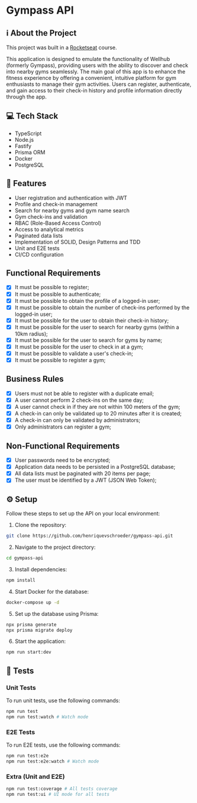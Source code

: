 # Gympass API

## ℹ About the Project

This project was built in a [Rocketseat](https://www.rocketseat.com.br) course.

This application is designed to emulate the functionality of Wellhub (formerly Gympass), providing users with the ability to discover and check into nearby gyms seamlessly. The main goal of this app is to enhance the fitness experience by offering a convenient, intuitive platform for gym enthusiasts to manage their gym activities. Users can register, authenticate, and gain access to their check-in history and profile information directly through the app.

## 💻 Tech Stack

- TypeScript
- Node.js
- Fastify
- Prisma ORM
- Docker
- PostgreSQL

## 🎯 Features

- User registration and authentication with JWT
- Profile and check-in management
- Search for nearby gyms and gym name search
- Gym check-ins and validation
- RBAC (Role-Based Access Control)
- Access to analytical metrics
- Paginated data lists
- Implementation of SOLID, Design Patterns and TDD
- Unit and E2E tests
- CI/CD configuration

## Functional Requirements

- [x] It must be possible to register;
- [x] It must be possible to authenticate;
- [x] It must be possible to obtain the profile of a logged-in user;
- [x] It must be possible to obtain the number of check-ins performed by the logged-in user;
- [x] It must be possible for the user to obtain their check-in history;
- [x] It must be possible for the user to search for nearby gyms (within a 10km radius);
- [x] It must be possible for the user to search for gyms by name;
- [x] It must be possible for the user to check in at a gym;
- [x] It must be possible to validate a user's check-in;
- [x] It must be possible to register a gym;

## Business Rules

- [x] Users must not be able to register with a duplicate email;
- [x] A user cannot perform 2 check-ins on the same day;
- [x] A user cannot check in if they are not within 100 meters of the gym;
- [x] A check-in can only be validated up to 20 minutes after it is created;
- [x] A check-in can only be validated by administrators;
- [x] Only administrators can register a gym;

## Non-Functional Requirements

- [x] User passwords need to be encrypted;
- [x] Application data needs to be persisted in a PostgreSQL database;
- [x] All data lists must be paginated with 20 items per page;
- [x] The user must be identified by a JWT (JSON Web Token);

## ⚙ Setup
Follow these steps to set up the API on your local environment:

1. Clone the repository:

```bash
git clone https://github.com/henriquevschroeder/gympass-api.git
```

2. Navigate to the project directory:

```bash
cd gympass-api
```

3. Install dependencies:

```bash
npm install
```

4. Start Docker for the database:

```bash
docker-compose up -d
```

5. Set up the database using Prisma:

```bash
npx prisma generate
npx prisma migrate deploy
```

6. Start the application:

```bash
npm run start:dev
```

## 🧪 Tests

### Unit Tests

To run unit tests, use the following commands:

```bash
npm run test
npm run test:watch # Watch mode
```

### E2E Tests

To run E2E tests, use the following commands:

```bash
npm run test:e2e
npm run test:e2e:watch # Watch mode
```

### Extra (Unit and E2E)

```bash
npm run test:coverage # All tests coverage
npm run test:ui # UI mode for all tests
```
